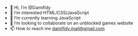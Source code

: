- 👋 Hi, I’m @Damifidy
- 👀 I’m interested HTML/CSS/JavaScript
- 🌱 I’m currently learning JavaScript
- 💞️ I’m looking to collaborate on an unblocked games website
- 📫 How to reach me damifidy.mail@gmail.com
